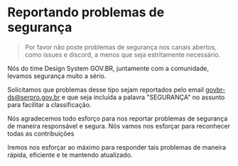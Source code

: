 # Reportando problemas de segurança

> Por favor não poste problemas de segurança nos canais abertos, como issues e discord, a menos que seja estritamente necessário.

Nós do time Design System GOV.BR, juntamente com a comunidade, levamos segurança muito a sério.

Solicitamos que problemas desse tipo sejam reportados pelo email <govbr-ds@serpro.gov.br> e que seja incluída a palavra "SEGURANÇA" no assunto para facilitar a classificação.

Nós agradecemos todo esforço para nos reportar problemas de segurança de maneira responsável e segura. Nós vamos nos esforçar para reconhecer todas as contribuições

Iremos nos esforçar ao máximo para responder tais problemas de maneira rápida, eficiente e te mantendo atualizado.

